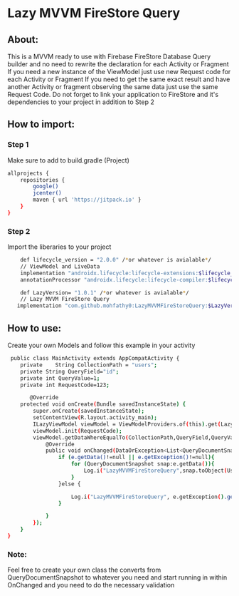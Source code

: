 # Lazy MVVM FireStore Query

## About:
This is a MVVM ready to use with Firebase FireStore Database Query builder and no need to rewrite the declaration for each Activity or Fragment If you need a new instance of the ViewModel just use new Request code for each Activity or Fragment If you need to get the same exact result and have another Activity or fragment observing the same data just use the same Request Code.
Do not forget to link your application to FireStore and it's dependencies to your project in addition to Step 2

## How to import:
### Step 1
Make sure to add to build.gradle (Project)
```sh
allprojects {
    repositories {
        google()
        jcenter()
        maven { url 'https://jitpack.io' }
    }
}
```
### Step 2
Import the liberaries to your project
```sh
    def lifecycle_version = "2.0.0" /*or whatever is avialable*/
    // ViewModel and LiveData
    implementation "androidx.lifecycle:lifecycle-extensions:$lifecycle_version"
    annotationProcessor "androidx.lifecycle:lifecycle-compiler:$lifecycle_version"

    def LazyVersion= "1.0.1" /*or whatever is avialable*/
    // Lazy MVVM FireStore Query
   implementation "com.github.mohfathy0:LazyMVVMFireStoreQuery:$LazyVersion"
```


## How to use:

Create your own Models and follow this example in your activity
```sh
 public class MainActivity extends AppCompatActivity {
    private    String CollectionPath = "users";
    private String QueryField="id";
    private int QueryValue=1;
    private int RequestCode=123;

       @Override
    protected void onCreate(Bundle savedInstanceState) {
        super.onCreate(savedInstanceState);
        setContentView(R.layout.activity_main);
        ILazyViewModel viewModel = ViewModelProviders.of(this).get(LazyViewModel.class);
        viewModel.init(RequestCode);
        viewModel.getDataWhereEqualTo(CollectionPath,QueryField,QueryValue,RequestCode).observe(this, new Observer<DataOrException<List<QueryDocumentSnapshot>>>() {
            @Override
            public void onChanged(DataOrException<List<QueryDocumentSnapshot>> e) {
                if (e.getData()!=null || e.getException()!=null){
                    for (QueryDocumentSnapshot snap:e.getData()){
                        Log.i("LazyMVVMFireStoreQuery",snap.toObject(UsersModel.class).getFirstName()+snap.toObject(UsersModel.class).getLastName());
                    }
                }else {

                    Log.i("LazyMVVMFireStoreQuery", e.getException().getMessage());
                }

            }
        });
    }
}
```

### Note:
Feel free to create your own class the converts from QueryDocumentSnapshot to whatever you need and start running in within OnChanged and you need to do the necessary validation 
